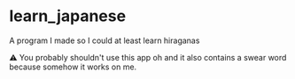# learn_japanese
A program I made so I could at least learn hiraganas

:warning: You probably shouldn't use this app oh and it also contains a swear word because somehow it works on me.
